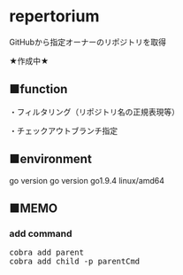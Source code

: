 # repertorium
GitHubから指定オーナーのリポジトリを取得

★作成中★

## ■function

・フィルタリング（リポジトリ名の正規表現等）

・チェックアウトブランチ指定

## ■environment
go version
go version go1.9.4 linux/amd64

## ■MEMO

### add command
<pre>
cobra add parent
cobra add child -p parentCmd
</pre>
